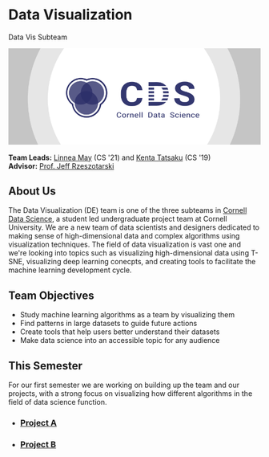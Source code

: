 # Data Visualization
Data Vis Subteam

[![Cornell Data Science Logo](CDS-banner.png)](cornelldata.science)

**Team Leads:** [Linnea May](https://github.com/linnealovespie) (CS '21) and [Kenta Tatsaku](https://github.com/Kenta426) (CS '19)  
**Advisor:** [Prof. Jeff Rzeszotarski](https://jeffrz.com/)

## About Us
The Data Visualization (DE) team is one of the three subteams in [Cornell Data Science](cornelldata.science), a student led undergraduate project team at Cornell University. We are a  new team of data scientists and designers dedicated to making sense of high-dimensional data and complex algorithms using visualization techniques. The field of data visualization is vast one and we're looking into topics such as visualizing high-dimensional data using T-SNE, visualizing deep learning conecpts, and creating tools to facilitate the machine learning development cycle. 

## Team Objectives
* Study machine learning algorithms as a team by visualizing them
* Find patterns in large datasets to guide future actions
* Create tools that help users better understand their datasets
* Make data science into an accessible topic for any audience

## This Semester
For our first semester we are working on building up the team and our projects, with a strong focus on visualizing how different algorithms in the field of data science function. 

* ### [**Project A**](https://github.com/CornellDataScience/GroupA)

* ### [**Project B**](https://github.com/CornellDataScience/GroupA)



  

